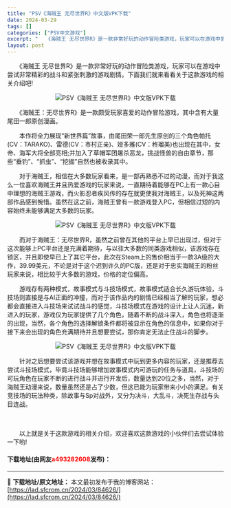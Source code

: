```yaml
---
title: "PSV《海贼王 无尽世界R》中文版VPK下载"
date: 2024-03-29
tags: []
categories: ["PSV中文游戏"]
excerpt: "　　《海贼王 无尽世界R》是一款非常好玩的动作冒险类游戏，玩家可以在游戏中尝试非常精彩的战斗和紧张刺激的游戏剧情。下面我们就来看看关于这款游戏的相关介绍吧! 　　《海贼王：无尽世界R》是一款颇受玩家喜爱的动作冒险游戏，其中含有大量尾田一郎原创漫画。 　　本作将全力展现&ldquo;新世界篇&amp;rdqu&hellip;"
layout: post
---
```


 <p>　　《海贼王 无尽世界R》是一款非常好玩的动作冒险类游戏，玩家可以在游戏中尝试非常精彩的战斗和紧张刺激的游戏剧情。下面我们就来看看关于这款游戏的相关介绍吧!</p> <p align="center"><img align="" border="0" src="https://lad.sfcrom.cn/wp-content/uploads/2024/03/20240329_66065ea118762.webp" alt="PSV《海贼王 无尽世界R》中文版VPK下载" /></p> <p>　　《海贼王：无尽世界R》是一款颇受玩家喜爱的动作冒险游戏，其中含有大量尾田一郎原创漫画。</p> <p>　　本作将全力展现&ldquo;新世界篇&rdquo;故事，由尾田荣一郎先生原创的三个角色帕托(CV：TARAKO)、雷德(CV：市村正亲)、娅多雅(CV：柊瑠美)也出现在其中，女帝、海军大将全部亮相;并加入了草帽军团屠杀恶龙，挑战怪兽的自由章节，那些&ldquo;垂钓&rdquo;、&ldquo;抓虫&rdquo;、&ldquo;挖掘&rdquo;自然也被收录其中。</p> <p>　　对于海贼王，相信在大多数玩家看来，是一部再熟悉不过的动漫，而对于我这么一位喜欢海贼王并且热爱游戏的玩家来说，一直期待着能够在PC上有一款心目中理想的海贼王游戏，而火影忍者疾风传的存在就更使我对海贼王，以及死神这两部作品感到惋惜。虽然在这之前，海贼王曾有一款游戏登入PC，但相信过短的内容始终未能够满足大多数的玩家。</p> <p align="center"><img align="" border="0" src="https://lad.sfcrom.cn/wp-content/uploads/2024/03/20240329_66065ea16e2e1.webp" alt="PSV《海贼王 无尽世界R》中文版VPK下载" /></p> <p>　　而对于海贼王：无尽世界R，虽然之前曾在其他的平台上早已出现过，但对于这次能够上PC平台还是充满着期待，与以往大多数的同类游戏相似，该游戏存在锁区，并且即使早已上了其它平台，此次在Steam上的售价相当于一款3A级的大作，39.99美元，不论是对于这个迟到许久的PC版，还是对于忠实海贼王的粉丝玩家来说，相比较于大多数的游戏，价格的定位偏高。</p> <p>　　游戏存有两种模式，故事模式与斗技场模式，故事模式适合长久游玩体验，斗技场则直接是与AI正面的冲撞，而对于该作品内的剧情已经相当了解的玩家，想必都会直接进入斗技场来试试战斗的感觉，斗技场模式在游戏的设计上让人沉迷，新进入的玩家，游戏仅为玩家提供了几个角色，随着不断的战斗深入，角色也将逐渐的出现，当然，各个角色的选择解锁条件都将被显示在角色的信息中，如果你对于接下来会出现的角色充满期待并且想要尝试，那你肯定无法止住战斗的脚步。</p> <p align="center"><img align="" border="0" src="https://lad.sfcrom.cn/wp-content/uploads/2024/03/20240329_66065ea1c3398.webp" alt="PSV《海贼王 无尽世界R》中文版VPK下载" /></p> <p>　　针对之后想要尝试该游戏并想在故事模式中玩到更多内容的玩家，还是推荐去尝试斗技场模式，毕竟斗技场能够增加故事模式内可游玩的任务与道具，斗技场的可玩角色在玩家不断的进行战斗并进行开发后，数量达到20位之多，当然，对于海贼王动漫来说，数量虽然还是占了少数，但这已能为玩家带来小小的满足。有关竞技场的玩法种类，除故事与Sp对战外，又分为决斗，大乱斗，决死生存战与头目连战。</p> <p><strong>　</strong></p> <p>　　以上就是关于这款游戏的相关介绍，欢迎喜欢这款游戏的小伙伴们去尝试体验一下哟!</p> <p><h4>下载地址(由网友<font color="red">a493282608</font>发布)：</h4></p> 

---
📖 **下载地址/原文地址：** 本文最初发布于我的博客网站：[https://lad.sfcrom.cn/2024/03/84626/](https://lad.sfcrom.cn/2024/03/84626/)
